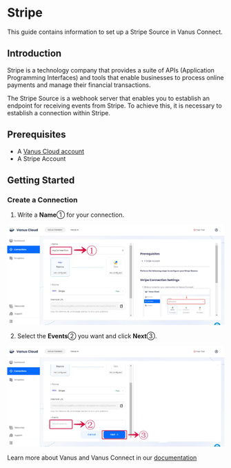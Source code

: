 # Stripe

This guide contains information to set up a Stripe Source in Vanus Connect.

## Introduction

Stripe is a technology company that provides a suite of APIs (Application Programming Interfaces) and tools that enable businesses to process online payments and manage their financial transactions.

The Stripe Source is a webhook server that enables you to establish an endpoint for receiving events from Stripe. To achieve this, it is necessary to establish a connection within Stripe.

## Prerequisites

- A [Vanus Cloud account](https://cloud.vanus.ai)
- A Stripe Account

## Getting Started

### Create a Connection

1. Write a **Name**① for your connection.

![stripe_source_1.webp](images/stripe_source_1.webp)

2. Select the **Events**② you want and click **Next**③.

![stripe_source_2.webp](images/stripe_source_2.webp)

Learn more about Vanus and Vanus Connect in our [documentation](https://docs.vanus.ai)
